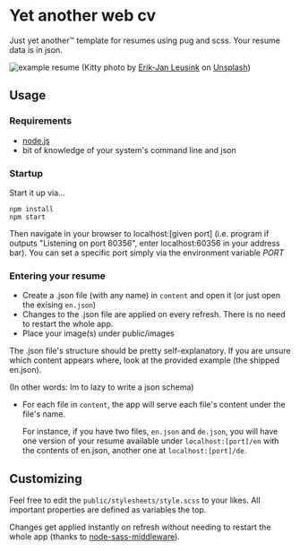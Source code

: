 # Yet another web cv

Just yet another™ template for resumes using pug and scss. Your resume data is in json.

![example resume](https://i.imgur.com/MYV9mpY.jpg)
(Kitty photo by [Erik-Jan Leusink](https://unsplash.com/photos/IbPxGLgJiMI?utm_source=unsplash&utm_medium=referral&utm_content=creditCopyText) on [Unsplash](https://unsplash.com/search/photos/cat?utm_source=unsplash&utm_medium=referral&utm_content=creditCopyText))

## Usage

### Requirements

* [node.js](https://nodejs.org/en/download/)
* bit of knowledge of your system's command line and json

### Startup

Start it up via...
```
npm install
npm start
```
Then navigate in your browser to localhost:[given port]
(i.e. program if outputs "Listening on port 60356", enter localhost:60356 in your address bar).
You can set a specific port simply via the environment variable *PORT*

### Entering your resume

* Create a .json file (with any name) in ```content``` and open it (or just open the exising ```en.json```)  
* Changes to the .json file are applied on every refresh. There is no need to restart the whole app.
* Place your image(s) under public/images

The .json file's structure should be pretty self-explanatory. If you are unsure which content appears where, look at the provided example (the shipped en.json).

(In other words: Im to lazy to write a json schema)

* For each file in ```content```, the app will serve each file's content under the file's name.

    For instance, if you have two files, ```en.json``` and ```de.json```, you will have one version of your resume available under ```localhost:[port]/en``` with the contents of en.json, another one at ```localhost:[port]/de```.

 ## Customizing

 Feel free to edit the ```public/stylesheets/style.scss``` to your likes. All important properties are defined as variables the top.

 Changes get applied instantly on refresh without needing to restart the whole app (thanks to [node-sass-middleware](https://www.npmjs.com/package/node-sass-middleware)).  
